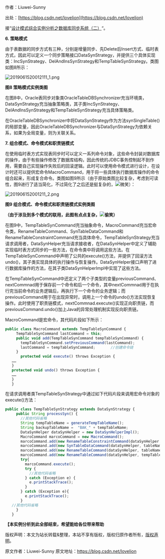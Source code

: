

  
作者：Liuwei-Sunny

出处：[https://blog.csdn.net/lovelion](https://blog.csdn.net/lovelion)

接“[设计模式综合实例分析之数据库同步系统（二）](http://blog.csdn.net/lovelion/article/details/8671578)“。

**6. 策略模式**

由于表数据的同步方式有三种，分别是增量同步、先Delete后Insert方式、临时表方式，因此可以定义一个同步策略接口DataSynStrategy，并提供三个具体实现类：IncSynStrategy、DelAndInsSynStrategy和TempTableSynStrategy。类图如图8所示：

![2019061520012111_1.png](https://gitee.com/hezhiyuan007/java-study/raw/master/images/DesignMode2/974df107-1669-4f7e-b21c-071b8e7f5b4a.png)

**图8 策略模式实例类图**

在图8中，Oracle表同步对象类OracleTableDBSynchronizer充当环境类，DataSynStrategy充当抽象策略类，其子类IncSynStrategy、DelAndInsSynStrategy和TempTableSynStrategy充当具体策略类。

在OracleTableDBSynchronizer中将DataSynStrategy作为方法synSingleTable()的局部变量，因此OracleTableDBSynchronizer与DataSynStrategy为依赖关系，如果为全局变量，则为关联关系。

**7. 组合模式、命令模式和职责链模式**

在使用临时表方式实现表同步时可以定义一系列命令对象，这些命令封装对数据库的操作，由于有些操作修改了数据库结构，因此传统的JDBC事务控制起不到作用，需要自己实现操作失败后的回滚逻辑。此时可以使用命令模式进行设计，在设计时还可以提供宏命令MacroCommand，用于将一些具体执行数据库操作的命令组合起来，形成复合命令。类图如图9所示（由于原始类图比较复杂，考虑到可读性，图9进行了适当简化，不过简化了之后还是挺复杂的，![微笑](https://gitee.com/hezhiyuan007/java-study/raw/master/images/DesignMode2/53c3bc41-d00a-4a3d-8910-a2f298cddb99.png)）：

![201906152001211_2.png](https://gitee.com/hezhiyuan007/java-study/raw/master/images/DesignMode2/d7d7e12f-f3bc-4a11-8fce-a9d40d802121.png)

**图9 组合模式、命令模式和职责链模式实例类图**

**（由于涉及到多个模式的联用，此图有点点复杂，![偷笑](https://gitee.com/hezhiyuan007/java-study/raw/master/images/DesignMode2/a528e0c2-70c6-451e-8874-21c4b33a99be.png)）**

在图9中，TempTableSynCommand充当抽象命令，MacroCommand充当宏命令类，RenameTableCommand、SynTableDataCommand和RenameTableConstraintCommand充当具体命令，TempTableSynStrategy充当请求调用者，DataSynHelper充当请求接收者，在DataSynHelper中定义了辅助实现临时表方式同步的一些方法，在命令类中将调用这些方法。在TempTableSynCommand中声明了公共的execute()方法，并提供了回滚方法undo()，其子类实现具体的执行操作与恢复操作。DataSynHelper接口声明了进行数据库操作的方法，在其子类DataSynHelperImpl中实现了这些方法。

在TempTableSynCommand中还定义了两个子类型的变量previousCommand、nextCommnad用于保存前一个命令和后一个命令，其中nextCommnad用于在执行完当前命令的业务逻辑后，再执行下一个命令的业务逻辑；而previousCommand用于在出现异常时，调用上一个命令的undo()方法实现恢复操作。此时使用了职责链模式，nextCommnad.execute()实现正向职责链，而previousCommand.undo()加上Java的异常处理机制实现反向职责链。

MacroCommand是宏命令，其代码片段如下所示：

```js 
public class MacroCommand extends TempTableSynCommand {
     TempTableSynCommand lastCommand = this;
     public void add(TempTableSynCommand tempTableSynCommand) {
       tempTableSynCommand.setPreviousCommand(lastCommand);
       lastCommand = tempTableSynCommand;       //创建命令链
     }
       protected void execute() throws Exception {
   ……
   }
   protected void undo() throws Exception {
   ……
   }
   }
```

在请求调用者类TempTableSynStrategy中通过如下代码片段来调用宏命令对象的execute()方法：


```js 
public class TempTableSynStrategy extends DataSynStrategy {
     public String processSyn() {
       //其他代码省略
       String tempTableName = generateTempTableName();
       String backupTableName =  "BAK_" + tempTableName;
       DataSynHelper dataSynHelper = new DataSynHelperImpl();
       MacroCommand marcoCommand = new MacroCommand();
       marcoCommand.add(new RenameTableConstraintCommand(dataSynHelper, tableName, destDB));
       marcoCommand.add(new SynTableDataCommand(dataSynHelper, tableName, tempTableName, srcDB, destDB));
       marcoCommand.add(new RenameTableCommand(dataSynHelper, tableName, backupTableName, destDB));
       marcoCommand.add(new RenameTableCommand(dataSynHelper, tempTableName, tableName, destDB));
       try{
         marcoCommand.execute();            
         try {
           //其他代码省略
         } catch (Exception e) {
           e.printStackTrace();
         }
       } catch (Exception e){
         e.printStackTrace();
       }
   //其他代码省略
     }
   }
```

**【本实例分析到此全部结束，希望能给各位带来帮助**

版权声明：本文为站长转载&整理，本站不享有版权，版权归原作者所有，[版权声明](https://gitee.com/hezhiyuan007/java-notes/raw/master/disclaimer.md)。




原文作者：Liuwei-Sunny 原文地址：https://blog.csdn.net/lovelion